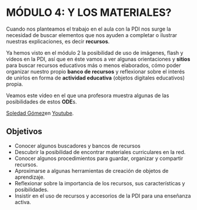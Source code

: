 # MÓDULO 4: Y LOS MATERIALES?

Cuando nos planteamos el trabajo en el aula con la PDI nos surge la necesidad de buscar elementos que nos ayuden a completar o ilustrar nuestras explicaciones, es decir **recursos**.

Ya hemos visto en el módulo 2 la posibilidad de uso de imágenes, flash y vídeos en la PDI, así que en éste vamos a ver algunas orientaciones y **sitios** para buscar recursos educativos más o menos elaborados, cómo poder organizar nuestro propio **banco de recursos** y reflexionar sobre el interés de unirlos en forma de **actividad educativa** (objetos digitales educativos) propia.

Veamos este vídeo en el que una profesora muestra algunas de las posibilidades de estos **ODE**s.

[Soledad Gómez](http://www.youtube.com/user/Soledadgomezgarcia?feature=watch)en [Youtube](http://www.youtube.com/).

## Objetivos

*   Conocer algunos buscadores y bancos de recursos
*   Descubrir la posibilidad de encontrar materiales curriculares en la red.
*   Conocer algunos procedimientos para guardar, organizar y compartir recursos.
*   Aproximarse a algunas herramientas de creación de objetos de aprendizaje.
*   Reflexionar sobre la importancia de los recursos, sus características y posibilidades.
*   Insistir en el uso de recursos y accesorios de la PDI para una enseñanza activa.

